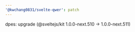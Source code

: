 ```yaml
---
'@kwchang0831/svelte-qwer': patch
---
```


dpes: upgrade (@sveltejs/kit 1.0.0-next.510 -> 1.0.0-next.511)
